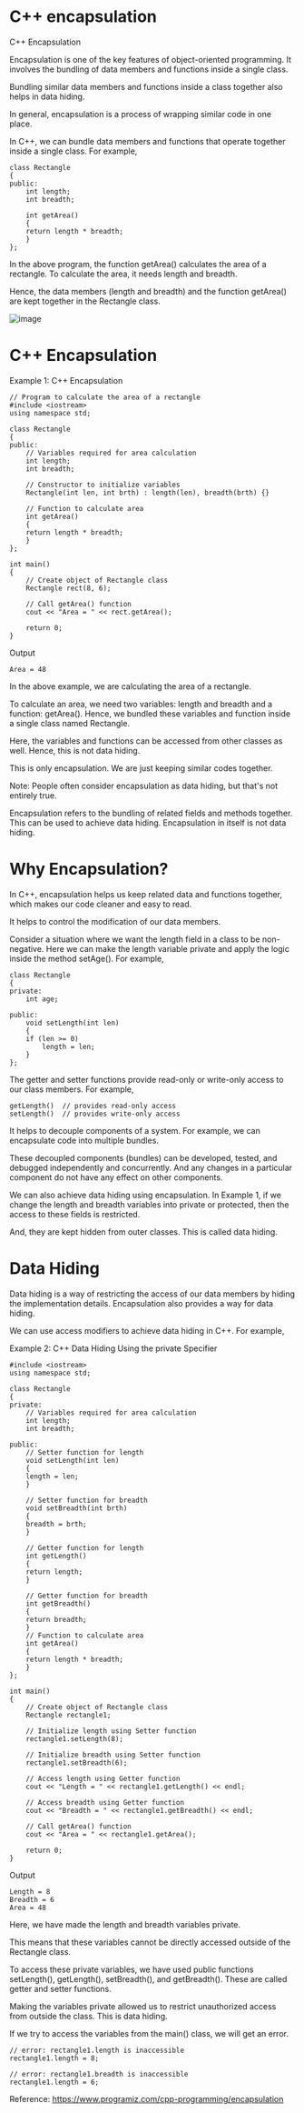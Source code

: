 # C++ encapsulation

C++ Encapsulation

Encapsulation is one of the key features of object-oriented programming. It involves the bundling of data members and functions inside a single class.

Bundling similar data members and functions inside a class together also helps in data hiding.

In general, encapsulation is a process of wrapping similar code in one place.

In C++, we can bundle data members and functions that operate together inside a single class. For example,

	class Rectangle
	{
	public:
	    int length;
	    int breadth;

	    int getArea()
	    {
		return length * breadth;
	    }
	};
	
In the above program, the function getArea() calculates the area of a rectangle. To calculate the area, it needs length and breadth.

Hence, the data members (length and breadth) and the function getArea() are kept together in the Rectangle class.

![image](https://user-images.githubusercontent.com/89701590/182226315-43d5cc33-2687-426c-8b94-8b902b1526ab.png)

# C++ Encapsulation

Example 1: C++ Encapsulation

	// Program to calculate the area of a rectangle
	#include <iostream>
	using namespace std;

	class Rectangle
	{
	public:
	    // Variables required for area calculation
	    int length;
	    int breadth;

	    // Constructor to initialize variables
	    Rectangle(int len, int brth) : length(len), breadth(brth) {}

	    // Function to calculate area
	    int getArea()
	    {
		return length * breadth;
	    }
	};

	int main()
	{
	    // Create object of Rectangle class
	    Rectangle rect(8, 6);

	    // Call getArea() function
	    cout << "Area = " << rect.getArea();

	    return 0;
	}

Output

	Area = 48

In the above example, we are calculating the area of a rectangle.

To calculate an area, we need two variables: length and breadth and a function: getArea(). Hence, we bundled these variables and function inside a single class named Rectangle.

Here, the variables and functions can be accessed from other classes as well. Hence, this is not data hiding.

This is only encapsulation. We are just keeping similar codes together.

Note: People often consider encapsulation as data hiding, but that's not entirely true.

Encapsulation refers to the bundling of related fields and methods together. This can be used to achieve data hiding. Encapsulation in itself is not data hiding.

# Why Encapsulation?

In C++, encapsulation helps us keep related data and functions together, which makes our code cleaner and easy to read.

It helps to control the modification of our data members.

Consider a situation where we want the length field in a class to be non-negative. Here we can make the length variable private and apply the logic inside the method setAge(). For example,

	class Rectangle
	{
	private:
	    int age;

	public:
	    void setLength(int len)
	    {
		if (len >= 0)
		    length = len;
	    }
	};

The getter and setter functions provide read-only or write-only access to our class members. For example,

	getLength()  // provides read-only access
	setLength()  // provides write-only access

It helps to decouple components of a system. For example, we can encapsulate code into multiple bundles.

These decoupled components (bundles) can be developed, tested, and debugged independently and concurrently. And any changes in a particular component do not have any effect on other components.

We can also achieve data hiding using encapsulation. In Example 1, if we change the length and breadth variables into private or protected, then the access to these fields is restricted.

And, they are kept hidden from outer classes. This is called data hiding.

# Data Hiding

Data hiding is a way of restricting the access of our data members by hiding the implementation details. Encapsulation also provides a way for data hiding.

We can use access modifiers to achieve data hiding in C++. For example,

Example 2: C++ Data Hiding Using the private Specifier
	
	#include <iostream>
	using namespace std;

	class Rectangle
	{
	private:
	    // Variables required for area calculation
	    int length;
	    int breadth;

	public:
	    // Setter function for length
	    void setLength(int len)
	    {
		length = len;
	    }

	    // Setter function for breadth
	    void setBreadth(int brth)
	    {
		breadth = brth;
	    }

	    // Getter function for length
	    int getLength()
	    {
		return length;
	    }

	    // Getter function for breadth
	    int getBreadth()
	    {
		return breadth;
	    }
	    // Function to calculate area
	    int getArea()
	    {
		return length * breadth;
	    }
	};

	int main()
	{
	    // Create object of Rectangle class
	    Rectangle rectangle1;

	    // Initialize length using Setter function
	    rectangle1.setLength(8);

	    // Initialize breadth using Setter function
	    rectangle1.setBreadth(6);

	    // Access length using Getter function
	    cout << "Length = " << rectangle1.getLength() << endl;

	    // Access breadth using Getter function
	    cout << "Breadth = " << rectangle1.getBreadth() << endl;

	    // Call getArea() function
	    cout << "Area = " << rectangle1.getArea();

	    return 0;
	}


Output

	Length = 8
	Breadth = 6
	Area = 48

Here, we have made the length and breadth variables private.

This means that these variables cannot be directly accessed outside of the Rectangle class.

To access these private variables, we have used public functions setLength(), getLength(), setBreadth(), and getBreadth(). These are called getter and setter functions.

Making the variables private allowed us to restrict unauthorized access from outside the class. This is data hiding.

If we try to access the variables from the main() class, we will get an error.

	// error: rectangle1.length is inaccessible
	rectangle1.length = 8;

	// error: rectangle1.breadth is inaccessible
	rectangle1.length = 6;

Reference: https://www.programiz.com/cpp-programming/encapsulation
